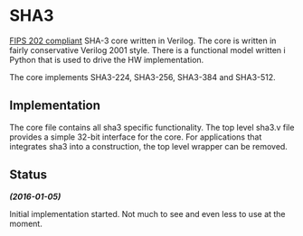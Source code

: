 # SHA3 #

[FIPS 202 compliant](http://nvlpubs.nist.gov/nistpubs/FIPS/NIST.FIPS.202.pdf)
SHA-3 core written in Verilog. The core is written in fairly
conservative Verilog 2001 style. There is a functional model
written i Python that is used to drive the HW implementation.

The core implements SHA3-224, SHA3-256, SHA3-384 and SHA3-512.


## Implementation ##

The core file contains all sha3 specific functionality. The top level
sha3.v file provides a simple 32-bit interface for the core. For
applications that integrates sha3 into a construction, the top level
wrapper can be removed.



## Status ##

***(2016-01-05)***

Initial implementation started. Not much to see and even
less to use at the moment.
